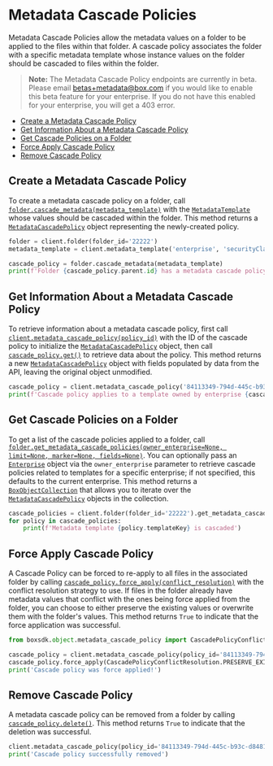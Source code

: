 # Metadata Cascade Policies

Metadata Cascade Policies allow the metadata values on a folder to be applied to the files within that folder. A
cascade policy associates the folder with a specific metadata template whose instance values on the folder should be
cascaded to files within the folder.

> **Note:** The Metadata Cascade Policy endpoints are currently in beta. Please email
> [betas+metadata@box.com](mailto:betas+metadata@box.com) if you would like to enable this beta feature for your
> enterprise. If you do not have this enabled for your enterprise, you will get a 403 error.

<!-- START doctoc generated TOC please keep comment here to allow auto update -->
<!-- DON'T EDIT THIS SECTION, INSTEAD RE-RUN doctoc TO UPDATE -->

- [Create a Metadata Cascade Policy](#create-a-metadata-cascade-policy)
- [Get Information About a Metadata Cascade Policy](#get-information-about-a-metadata-cascade-policy)
- [Get Cascade Policies on a Folder](#get-cascade-policies-on-a-folder)
- [Force Apply Cascade Policy](#force-apply-cascade-policy)
- [Remove Cascade Policy](#remove-cascade-policy)

<!-- END doctoc generated TOC please keep comment here to allow auto update -->

## Create a Metadata Cascade Policy

To create a metadata cascade policy on a folder, call [`folder.cascade_metadata(metadata_template)`][cascade_metadata]
with the [`MetadataTemplate`][metadata_template_class] whose values should be cascaded within the folder. This
method returns a [`MetadataCascadePolicy`][cascade_policy_class] object representing the newly-created policy.

<!-- sample post_metadata_cascade_policies -->

```python
folder = client.folder(folder_id='22222')
metadata_template = client.metadata_template('enterprise', 'securityClassiciation')

cascade_policy = folder.cascade_metadata(metadata_template)
print(f'Folder {cascade_policy.parent.id} has a metadata cascade policy for {cascade_policy.scope} template "{cascade_policy.templateKey}"')
```

[cascade_metadata]: https://box-python-sdk.readthedocs.io/en/latest/boxsdk.object.html#boxsdk.object.folder.Folder.cascade_metadata
[metadata_template_class]: https://box-python-sdk.readthedocs.io/en/latest/boxsdk.object.html#boxsdk.object.metadata_template.MetadataTemplate
[cascade_policy_class]: https://box-python-sdk.readthedocs.io/en/latest/boxsdk.object.html#boxsdk.object.metadata_cascade_policy.MetadataCascadePolicy

## Get Information About a Metadata Cascade Policy

To retrieve information about a metadata cascade policy, first call
[`client.metadata_cascade_policy(policy_id)`][initializer] with the ID of the cascade policy to initialize the
[`MetadataCascadePolicy`][cascade_policy_class] object, then call [`cascade_policy.get()`][get] to retrieve data about
the policy. This method returns a new [`MetadataCascadePolicy`][cascade_policy_class] object with fields populated by
data from the API, leaving the original object unmodified.

<!-- sample get_metadata_cascade_policies_id -->

```python
cascade_policy = client.metadata_cascade_policy('84113349-794d-445c-b93c-d8481b223434').get()
print(f'Cascade policy applies to a template owned by enterprise {cascade_policy.owner_enterprise.id}')
```

[initializer]: https://box-python-sdk.readthedocs.io/en/latest/boxsdk.client.html#boxsdk.client.client.Client.metadata_cascade_policy
[get]: https://box-python-sdk.readthedocs.io/en/latest/boxsdk.object.html#boxsdk.object.base_object.BaseObject.get

## Get Cascade Policies on a Folder

To get a list of the cascade policies applied to a folder, call
[`folder.get_metadata_cascade_policies(owner_enterprise=None, limit=None, marker=None, fields=None)`][get_metadata_cascade_policies].
You can optionally pass an [`Enterprise`][enterprise_class] object via the `owner_enterprise` parameter to retrieve
cascade policies related to templates for a specific enterprise; if not specified, this defaults to the current
enterprise. This method returns a [`BoxObjectCollection`][box_object_collection] that allows you to iterate over the
[`MetadataCascadePolicy`][cascade_policy_class] objects in the collection.

<!-- sample get_metadata_cascade_policies -->

```python
cascade_policies = client.folder(folder_id='22222').get_metadata_cascade_policies()
for policy in cascade_policies:
    print(f'Metadata template {policy.templateKey} is cascaded')
```

[get_metadata_cascade_policies]: https://box-python-sdk.readthedocs.io/en/latest/boxsdk.object.html#boxsdk.object.folder.Folder.get_metadata_cascade_policies
[enterprise_class]: https://box-python-sdk.readthedocs.io/en/latest/boxsdk.object.html#boxsdk.object.enterprise.Enterprise
[box_object_collection]: https://box-python-sdk.readthedocs.io/en/latest/boxsdk.pagination.html#boxsdk.pagination.box_object_collection.BoxObjectCollection

## Force Apply Cascade Policy

A Cascade Policy can be forced to re-apply to all files in the associated folder by calling
[`cascade_policy.force_apply(conflict_resolution)`][force_apply] with the conflict resolution strategy to use. If
files in the folder already have metadata values that conflict with the ones being force applied from the folder, you
can choose to either preserve the existing values or overwrite them with the folder's values. This method returns
`True` to indicate that the force application was successful.

<!-- sample post_metadata_cascade_policies_id_apply -->

```python
from boxsdk.object.metadata_cascade_policy import CascadePolicyConflictResolution

cascade_policy = client.metadata_cascade_policy(policy_id='84113349-794d-445c-b93c-d8481b223434')
cascade_policy.force_apply(CascadePolicyConflictResolution.PRESERVE_EXISTING)
print('Cascade policy was force applied!')
```

[force_apply]: https://box-python-sdk.readthedocs.io/en/latest/boxsdk.object.html#boxsdk.object.metadata_cascade_policy.MetadataCascadePolicy.force_apply

## Remove Cascade Policy

A metadata cascade policy can be removed from a folder by calling [`cascade_policy.delete()`][delete]. This method
returns `True` to indicate that the deletion was successful.

<!-- sample delete_metadata_cascade_policies_id -->

```python
client.metadata_cascade_policy(policy_id='84113349-794d-445c-b93c-d8481b223434').delete()
print('Cascade policy successfully removed')
```

[delete]: https://box-python-sdk.readthedocs.io/en/latest/boxsdk.object.html#boxsdk.object.base_object.BaseObject.delete
